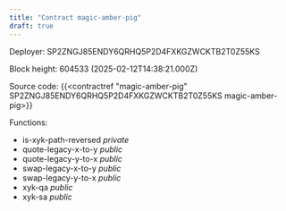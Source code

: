 ```yaml
---
title: "Contract magic-amber-pig"
draft: true
---
```

Deployer: SP2ZNGJ85ENDY6QRHQ5P2D4FXKGZWCKTB2T0Z55KS


 



Block height: 604533 (2025-02-12T14:38:21.000Z)

Source code: {{<contractref "magic-amber-pig" SP2ZNGJ85ENDY6QRHQ5P2D4FXKGZWCKTB2T0Z55KS magic-amber-pig>}}

Functions:

* is-xyk-path-reversed _private_
* quote-legacy-x-to-y _public_
* quote-legacy-y-to-x _public_
* swap-legacy-x-to-y _public_
* swap-legacy-y-to-x _public_
* xyk-qa _public_
* xyk-sa _public_
